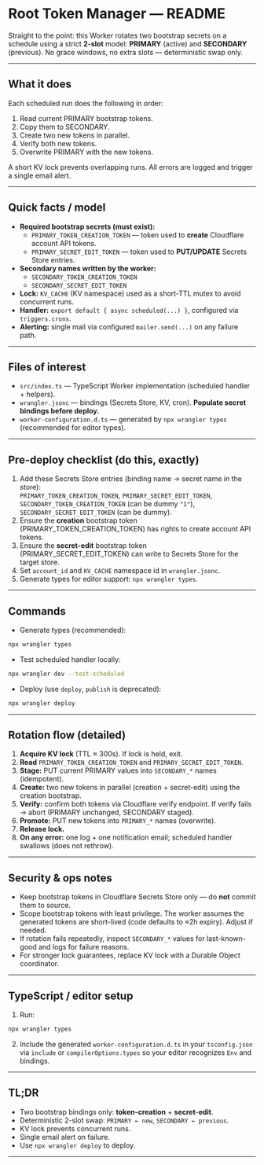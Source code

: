 # Root Token Manager — README

Straight to the point: this Worker rotates two bootstrap secrets on a schedule using a strict **2-slot** model: **PRIMARY** (active) and **SECONDARY** (previous). No grace windows, no extra slots — deterministic swap only.

---

## What it does

Each scheduled run does the following in order:

1. Read current PRIMARY bootstrap tokens.
2. Copy them to SECONDARY.
3. Create two new tokens in parallel.
4. Verify both new tokens.
5. Overwrite PRIMARY with the new tokens.

A short KV lock prevents overlapping runs. All errors are logged and trigger a single email alert.

---

## Quick facts / model

- **Required bootstrap secrets (must exist):**
  - `PRIMARY_TOKEN_CREATION_TOKEN` — token used to **create** Cloudflare account API tokens.
  - `PRIMARY_SECRET_EDIT_TOKEN` — token used to **PUT/UPDATE** Secrets Store entries.
- **Secondary names written by the worker:**
  - `SECONDARY_TOKEN_CREATION_TOKEN`
  - `SECONDARY_SECRET_EDIT_TOKEN`
- **Lock:** `KV_CACHE` (KV namespace) used as a short-TTL mutex to avoid concurrent runs.
- **Handler:** `export default { async scheduled(...) }`, configured via `triggers.crons`.
- **Alerting:** single mail via configured `mailer.send(...)` on any failure path.

---

## Files of interest

- `src/index.ts` — TypeScript Worker implementation (scheduled handler + helpers).
- `wrangler.jsonc` — bindings (Secrets Store, KV, cron). **Populate secret bindings before deploy.**
- `worker-configuration.d.ts` — generated by `npx wrangler types` (recommended for editor types).

---

## Pre-deploy checklist (do this, exactly)

1. Add these Secrets Store entries (binding name → secret name in the store):  
   `PRIMARY_TOKEN_CREATION_TOKEN`, `PRIMARY_SECRET_EDIT_TOKEN`, `SECONDARY_TOKEN_CREATION_TOKEN` (can be dummy `"1"`), `SECONDARY_SECRET_EDIT_TOKEN` (can be dummy).
2. Ensure the **creation** bootstrap token (PRIMARY_TOKEN_CREATION_TOKEN) has rights to create account API tokens.
3. Ensure the **secret-edit** bootstrap token (PRIMARY_SECRET_EDIT_TOKEN) can write to Secrets Store for the target store.
4. Set `account_id` and `KV_CACHE` namespace id in `wrangler.jsonc`.
5. Generate types for editor support: `npx wrangler types`.

---

## Commands

- Generate types (recommended):

```bash
npx wrangler types
```

- Test scheduled handler locally:

```bash
npx wrangler dev --test-scheduled
```

- Deploy (use `deploy`, `publish` is deprecated):

```bash
npx wrangler deploy
```

---

## Rotation flow (detailed)

1. **Acquire KV lock** (TTL ≈ 300s). If lock is held, exit.
2. **Read** `PRIMARY_TOKEN_CREATION_TOKEN` and `PRIMARY_SECRET_EDIT_TOKEN`.
3. **Stage:** PUT current PRIMARY values into `SECONDARY_*` names (idempotent).
4. **Create:** two new tokens in parallel (creation + secret-edit) using the creation bootstrap.
5. **Verify:** confirm both tokens via Cloudflare verify endpoint. If verify fails → abort (PRIMARY unchanged, SECONDARY staged).
6. **Promote:** PUT new tokens into `PRIMARY_*` names (overwrite).
7. **Release lock.**
8. **On any error:** one log + one notification email; scheduled handler swallows (does not rethrow).

---

## Security & ops notes

- Keep bootstrap tokens in Cloudflare Secrets Store only — do **not** commit them to source.
- Scope bootstrap tokens with least privilege. The worker assumes the generated tokens are short-lived (code defaults to ≈2h expiry). Adjust if needed.
- If rotation fails repeatedly, inspect `SECONDARY_*` values for last-known-good and logs for failure reasons.
- For stronger lock guarantees, replace KV lock with a Durable Object coordinator.

---

## TypeScript / editor setup

1. Run:

```bash
npx wrangler types
```

2. Include the generated `worker-configuration.d.ts` in your `tsconfig.json` via `include` or `compilerOptions.types` so your editor recognizes `Env` and bindings.

---

## TL;DR

- Two bootstrap bindings only: **token-creation** + **secret-edit**.
- Deterministic 2-slot swap: `PRIMARY ← new`, `SECONDARY ← previous`.
- KV lock prevents concurrent runs.
- Single email alert on failure.
- Use `npx wrangler deploy` to deploy.

---
